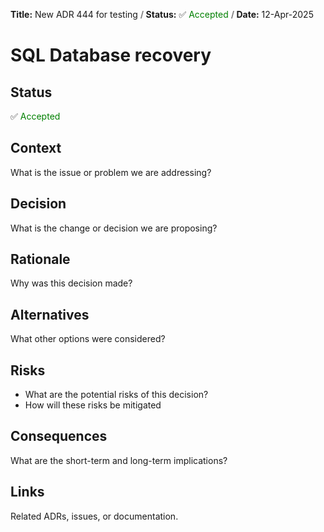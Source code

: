 <!-- log start -->

**Title:** New ADR 444 for testing **<font color="grey"> / </font>** **Status:** ✅ <font color="green">Accepted </font> **<font color="grey"> / </font>** **Date:** 12-Apr-2025

<!-- log end -->

# SQL Database recovery

## Status

✅ <font color="green">Accepted </font>

## Context

What is the issue or problem we are addressing?

## Decision

What is the change or decision we are proposing?

## Rationale

Why was this decision made?

## Alternatives

What other options were considered?

## Risks

- What are the potential risks of this decision?
- How will these risks be mitigated

## Consequences

What are the short-term and long-term implications?

## Links

Related ADRs, issues, or documentation.

